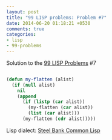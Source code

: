 ```yaml
---
layout: post
title: "99 LISP problems: Problem #7"
date: 2014-06-20 01:18:21 +0530
comments: true
categories: 
- lisp
- 99-problems
---
```


Solution to the [99 LISP Problems][99prob] #7


```cl

(defun my-flatten (alist)
  (if (null alist)
    nil
    (append
      (if (listp (car alist))
        (my-flatten (car alist))
        (list (car alist)))
      (my-flatten (cdr alist)))))

```


Lisp dialect: [Steel Bank Common Lisp][sbcl]

<!--links-->
[99prob]: http://www.ic.unicamp.br/~meidanis/courses/mc336/2006s2/funcional/L-99_Ninety-Nine_Lisp_Problems.html
[sbcl]: http://www.sbcl.org/
